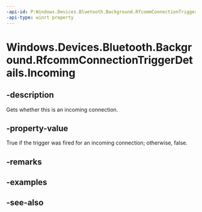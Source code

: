 ```yaml
---
-api-id: P:Windows.Devices.Bluetooth.Background.RfcommConnectionTriggerDetails.Incoming
-api-type: winrt property
---
```


<!-- Property syntax
public bool Incoming { get; }
-->

# Windows.Devices.Bluetooth.Background.RfcommConnectionTriggerDetails.Incoming

## -description
Gets whether this is an incoming connection.

## -property-value
True if the trigger was fired for an incoming connection; otherwise, false.

## -remarks

## -examples

## -see-also
